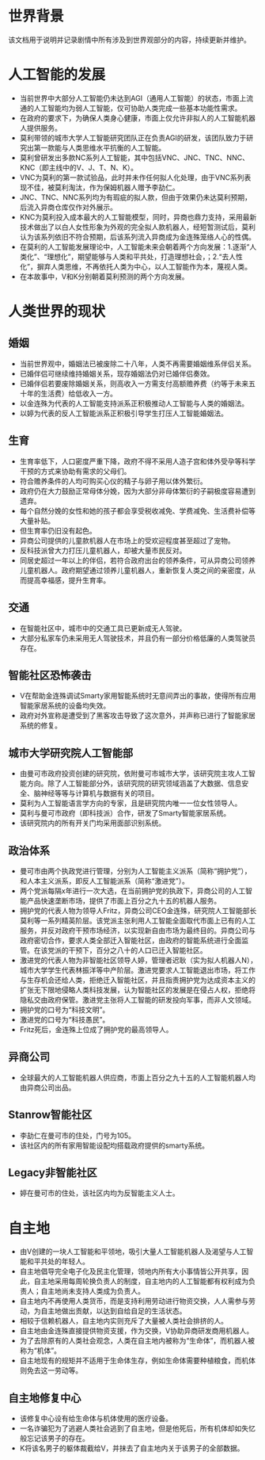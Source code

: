 # 世界背景
该文档用于说明并记录剧情中所有涉及到世界观部分的内容，持续更新并维护。


# 人工智能的发展
- 当前世界中大部分人工智能仍未达到AGI（通用人工智能）的状态，市面上流通的人工智能均为弱人工智能，仅可协助人类完成一些基本功能性需求。
- 在政府的要求下，为确保人类身心健康，市面上仅允许非拟人的人工智能机器人提供服务。
- 莫利带领的城市大学人工智能研究团队正在负责AGI的研发，该团队致力于研究出第一款能与人类思维水平抗衡的人工智能。
- 莫利曾研发出多款NC系列人工智能，其中包括VNC、JNC、TNC、NNC、KNC（即主线中的V、J、T、N、K）。
- VNC为莫利的第一款试验品，此时并未作任何拟人化处理，由于VNC系列表现不佳，被莫利淘汰，作为保姆机器人赠予李劼仁。
- JNC、TNC、NNC系列均为有瑕疵的拟人款，但由于效果仍未达莫利预期，后流入异商仓库仅作对外展示。
- KNC为莫利投入成本最大的人工智能模型，同时，异商也鼎力支持，采用最新技术做出了以白人女性形象为外观的完全拟人款机器人，经短暂测试后，莫利认为该系列依旧不符合预期，后该系列流入异商成为金连殊笼络人心的性偶。
- 在莫利的人工智能发展理论中，人工智能未来会朝着两个方向发展：1.逐渐“人类化”、“理想化”，期望能够与人类和平共处，打造理想社会，；2.“去人性化”，摒弃人类思维，不再依托人类为中心，以人工智能作为本，蔑视人类。
- 在本故事中，V和K分别朝着莫利预测的两个方向发展。

# 人类世界的现状

## 婚姻
- 当前世界观中，婚姻法已被废除二十八年，人类不再需要婚姻维系伴侣关系。
- 已婚伴侣可继续维持婚姻关系，现存婚姻法仍对已婚伴侣奏效。
- 已婚伴侣若要废除婚姻关系，则高收入一方需支付高额赡养费（约等于未来五十年的生活费）给低收入一方。
- 以金连殊为代表的人工智能支持派系正积极推动人工智能与人类的婚姻法。
- 以婷为代表的反人工智能派系正积极引导学生打压人工智能婚姻法。


## 生育
- 生育率低下，人口密度严重下降，政府不得不采用人造子宫和体外受孕等科学干预的方式来协助有需求的父母们。
- 符合赡养条件的人均可购买心仪的精子与卵子用以体外繁衍。
- 政府仍在大力鼓励正常母体分娩，因为大部分非母体繁衍的子嗣极度容易遭到遗弃。
- 每个自然分娩的女性和她的孩子都会享受税收减免、学费减免、生活费补偿等大量补贴。
- 但生育率仍旧没有起色。
- 异商公司提供的儿童款机器人在市场上的受欢迎程度甚至超过了宠物。
- 反科技派曾大力打压儿童机器人，却被大量市民反对。
- 同居史超过一年以上的伴侣，若符合政府出台的领养条件，可从异商公司领养儿童机器人。政府期望通过领养儿童机器人，重新恢复人类之间的亲密度，从而提高幸福感，提升生育率。


## 交通
- 在智能社区中，城市中的交通工具已更新成无人驾驶。
- 大部分私家车仍未采用无人驾驶技术，并且仍有一部分价格低廉的人类驾驶员存在。


## 智能社区恐怖袭击
- V在帮助金连殊调试Smarty家用智能系统时无意间弄出的事故，使得所有应用智能家居系统的设备均失效。
- 政府对外宣称是遭受到了黑客攻击导致了这次意外，并声称已进行了智能家居系统的修复。

## 城市大学研究院人工智能部
- 由曼可市政府投资创建的研究院，依附曼可市城市大学，该研究院主攻人工智能方向。除了人工智能部分外，该研究院的研究领域涵盖了大数据、信息安全、脑神经等等与计算机与数据有关的项目。
- 莫利为人工智能语言学方向的专家，且是研究院内唯一一位女性领导人。
- 莫利与曼可市政府（即科技派）合作，研发了Smarty智能家居系统。
- 该研究院内的所有开关门均采用面部识别系统。

## 政治体系
- 曼可市由两个执政党进行管理，分别为人工智能主义派系（简称“拥护党”），和人本主义派系，即反人工智能派系（简称“激进党”）。
- 两个党派每隔x年进行一次大选，在当前拥护党的执政下，异商公司的人工智能产品快速垄断市场，提供了市面上百分之九十五的机器人服务。
- 拥护党的代表人物为领导人Fritz，异商公司CEO金连殊，研究院人工智能部长莫利等一系列精英阶层。该党派主张利用人工智能全面取代市面上已有的人工服务，并反对政府干预市场经济，以实现新自由市场为最终目的。异商公司与政府密切合作，要求人类全部迁入智能社区，由政府的智能系统进行全面监管。在该党派的干预下，百分之八十的人口已迁入智能社区。
- 激进党的代表人物为非智能社区领导人婷，管理者迟耿（实为拟人机器人N），城市大学学生代表林振洋等中产阶层。激进党要求人工智能退出市场，将工作与生存机会还给人类，拒绝迁入智能社区，并且指责拥护党为达成资本主义的扩张无下限地侵略人类科技发展，认为智能社区的发展是在侵占人权，拒绝将隐私交由政府保管。激进党主张将人工智能的研发投向军事，而非人文领域。
- 拥护党的口号为“科技文明”。
- 激进党的口号为“科技愚民”。
- Fritz死后，金连殊上位成了拥护党的最高领导人。


## 异商公司
- 全球最大的人工智能机器人供应商，市面上百分之九十五的人工智能机器人均由异商公司出品。


## Stanrow智能社区
- 李劼仁在曼可市的住处，门号为105。
- 该社区内的所有家用智能设配均搭载政府提供的smarty系统。


## Legacy非智能社区
- 婷在曼可市的住处，该社区内均为反智能主义人士。



# 自主地
- 由V创建的一块人工智能和平领地，吸引大量人工智能机器人及渴望与人工智能和平共处的年轻人。
- 自主地倡导完全电子化及民主化管理，领地内所有大小事情皆公开共享，因此，自主地采用每周轮换负责人的制度，自主地内的人工智能都有权利成为负责人；自主地尚未支持人类成为负责人。
- 自主地内不再使用人类货币，而是支持利用劳动进行物资交换，人人需参与劳动，为自主地做出贡献，以达到自给自足的生活状态。
- 相较于信赖机器人，自主地内实则充斥了大量被人类社会排挤的人。
- 自主地由金连殊直接提供物资支援，作为交换，V协助异商研发商用机器人。
- 为了去除原有的人类社会观念，人类在自主地内被称为“生命体”，而机器人被称为“机体”。
- 自主地现有的规矩并不适用于生命体生存，例如生命体需要种植粮食，而机体则免去这一劳动等。

## 自主地修复中心
- 该修复中心设有给生命体与机体使用的医疗设备。
- 一名诈骗犯为了逃避人类社会逃到了自主地，但是他死后，所有机体却如失忆般忘记该男子的存在。
- K将该名男子的躯体裁截给V，并抹去了自主地内关于该男子的全部数据。



